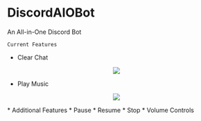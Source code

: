 # DiscordAIOBot
An All-in-One Discord Bot

```Current Features```

* Clear Chat
<p align="center">
<img src="https://github.com/Tureaud/DiscordAIOBot/blob/main/Image%20Assets/clearfunction.gif"  />
</p>

* Play Music
<p align="center">
<img src="https://github.com/Tureaud/DiscordAIOBot/blob/main/Image%20Assets/songplaying.JPG"  />
</p>
* Additional Features
  * Pause 
  * Resume
  * Stop
  * Volume Controls

